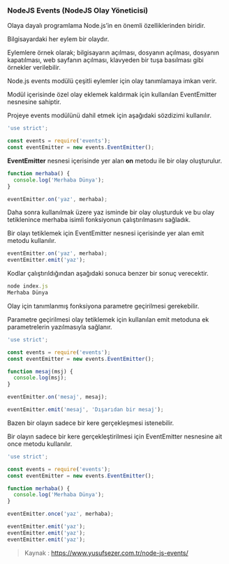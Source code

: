 ### NodeJS Events (NodeJS Olay Yöneticisi)

Olaya dayalı programlama Node.js’in en önemli özelliklerinden biridir.

Bilgisayardaki her eylem bir olaydır.

Eylemlere örnek olarak; bilgisayarın açılması, dosyanın açılması, dosyanın kapatılması, web sayfanın açılması, klavyeden bir tuşa basılması gibi örnekler verilebilir.

Node.js events modülü çeşitli eylemler için olay tanımlamaya imkan verir.

Modül içerisinde özel olay eklemek kaldırmak için kullanılan EventEmitter nesnesine sahiptir.

Projeye events modülünü dahil etmek için aşağıdaki sözdizimi kullanılır.

```javascript
'use strict';

const events = require('events');
const eventEmitter = new events.EventEmitter();
```

**EventEmitter** nesnesi içerisinde yer alan **on** metodu ile bir olay oluşturulur.

```javascript
function merhaba() {
  console.log('Merhaba Dünya');
}

eventEmitter.on('yaz', merhaba);
```
Daha sonra kullanılmak üzere yaz isminde bir olay oluşturduk ve bu olay tetiklenince merhaba isimli fonksiyonun çalıştırılmasını sağladık.

Bir olayı tetiklemek için EventEmitter nesnesi içerisinde yer alan emit metodu kullanılır.

```javascript
eventEmitter.on('yaz', merhaba);
eventEmitter.emit('yaz');
```

Kodlar çalıştırıldığından aşağıdaki sonuca benzer bir sonuç verecektir.

```javascript
node index.js
Merhaba Dünya
```

Olay için tanımlanmış fonksiyona parametre geçirilmesi gerekebilir.

Parametre geçirilmesi olay tetiklemek için kullanılan emit metoduna ek parametrelerin yazılmasıyla sağlanır.

```javascript
'use strict';

const events = require('events');
const eventEmitter = new events.EventEmitter();

function mesaj(msj) {
  console.log(msj);
}

eventEmitter.on('mesaj', mesaj);

eventEmitter.emit('mesaj', 'Dışarıdan bir mesaj');
```

Bazen bir olayın sadece bir kere gerçekleşmesi istenebilir.

Bir olayın sadece bir kere gerçekleştirilmesi için EventEmitter nesnesine ait once metodu kullanılır.

```javascript
'use strict';

const events = require('events');
const eventEmitter = new events.EventEmitter();

function merhaba() {
  console.log('Merhaba Dünya');
}

eventEmitter.once('yaz', merhaba);

eventEmitter.emit('yaz');
eventEmitter.emit('yaz');
eventEmitter.emit('yaz');
```

> Kaynak : https://www.yusufsezer.com.tr/node-js-events/